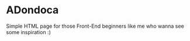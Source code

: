 # ADondoca
Simple HTML page for those Front-End beginners like me who wanna see some inspiration :) 
